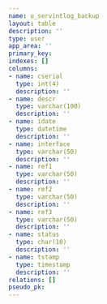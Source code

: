 ```yaml
---
name: u_servintlog_backup
layout: table
description: ''
type: user
app_area: ''
primary_key: 
indexes: []
columns:
- name: cserial
  type: int(4)
  description: ''
- name: descr
  type: varchar(100)
  description: ''
- name: idate
  type: datetime
  description: ''
- name: interface
  type: varchar(50)
  description: ''
- name: ref1
  type: varchar(50)
  description: ''
- name: ref2
  type: varchar(50)
  description: ''
- name: ref3
  type: varchar(50)
  description: ''
- name: status
  type: char(10)
  description: ''
- name: tstamp
  type: timestamp
  description: ''
relations: []
pseudo_pk: 
---
```



